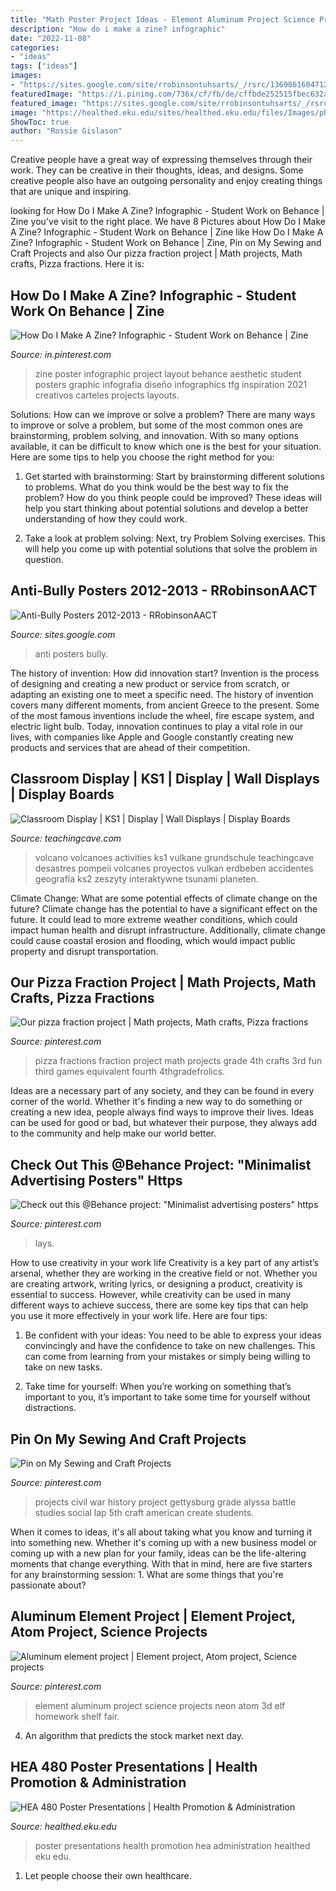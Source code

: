 ```yaml
---
title: "Math Poster Project Ideas - Element Aluminum Project Science Projects Neon Atom 3d Elf Homework Shelf Fair"
description: "How do i make a zine? infographic"
date: "2022-11-08"
categories:
- "ideas"
tags: ["ideas"]
images:
- "https://sites.google.com/site/rrobinsontuhsarts/_/rsrc/1369861604712/anti-bully-posters/B2-BONILLASETHBULLYPOSTER.png"
featuredImage: "https://i.pinimg.com/736x/cf/fb/de/cffbde252515fbec632ad450cd722d59--history-projects-school-projects.jpg"
featured_image: "https://sites.google.com/site/rrobinsontuhsarts/_/rsrc/1369861604712/anti-bully-posters/B2-BONILLASETHBULLYPOSTER.png"
image: "https://healthed.eku.edu/sites/healthed.eku.edu/files/Images/photo3a.JPG"
ShowToc: true
author: "Rossie Gislason"
---
```



Creative people have a great way of expressing themselves through their work. They can be creative in their thoughts, ideas, and designs. Some creative people also have an outgoing personality and enjoy creating things that are unique and inspiring.

	

		
looking for How Do I Make A Zine? Infographic - Student Work on Behance | Zine you've visit to the right place. We have 8 Pictures about How Do I Make A Zine? Infographic - Student Work on Behance | Zine like How Do I Make A Zine? Infographic - Student Work on Behance | Zine, Pin on My Sewing and Craft Projects and also Our pizza fraction project | Math projects, Math crafts, Pizza fractions. Here it is:
		
    
## How Do I Make A Zine? Infographic - Student Work On Behance | Zine

<img loading=lazy src="https://i.pinimg.com/736x/83/f8/a9/83f8a980cc6198b1449f13ccb4dda1c6.jpg" onerror="this.onerror=null;this.src='https://tse3.mm.bing.net/th?id=OIP.gmxr9aaCMz3C05j2p42qlgHaKL&amp;pid=15.1';" alt="How Do I Make A Zine? Infographic - Student Work on Behance | Zine">

_Source: in.pinterest.com_

>zine poster infographic project layout behance aesthetic student posters graphic infografia diseño infographics tfg inspiration 2021 creativos carteles projects layouts. 

	

Solutions: How can we improve or solve a problem?
There are many ways to improve or solve a problem, but some of the most common ones are brainstorming, problem solving, and innovation. With so many options available, it can be difficult to know which one is the best for your situation. Here are some tips to help you choose the right method for you:
1. Get started with brainstorming: Start by brainstorming different solutions to problems. What do you think would be the best way to fix the problem? How do you think people could be improved? These ideas will help you start thinking about potential solutions and develop a better understanding of how they could work.

2. Take a look at problem solving: Next, try Problem Solving exercises. This will help you come up with potential solutions that solve the problem in question.

    
## Anti-Bully Posters 2012-2013 - RRobinsonAACT

<img loading=lazy src="https://sites.google.com/site/rrobinsontuhsarts/_/rsrc/1369861604712/anti-bully-posters/B2-BONILLASETHBULLYPOSTER.png" onerror="this.onerror=null;this.src='https://tse4.mm.bing.net/th?id=OIP.4pBHa4dA3twH1PRfnIqKdgHaK3&amp;pid=15.1';" alt="Anti-Bully Posters 2012-2013 - RRobinsonAACT">

_Source: sites.google.com_

>anti posters bully. 

	

The history of invention: How did innovation start?
Invention is the process of designing and creating a new product or service from scratch, or adapting an existing one to meet a specific need. The history of invention covers many different moments, from ancient Greece to the present. Some of the most famous inventions include the wheel, fire escape system, and electric light bulb. Today, innovation continues to play a vital role in our lives, with companies like Apple and Google constantly creating new products and services that are ahead of their competition.

    
## Classroom Display | KS1 | Display | Wall Displays | Display Boards

<img loading=lazy src="https://www.teachingcave.com/wp-content/uploads/2013/10/Volcanoes.jpg" onerror="this.onerror=null;this.src='https://tse4.mm.bing.net/th?id=OIP.9BjzYoojdNQNSxkmrZVVQgHaJ3&amp;pid=15.1';" alt="Classroom Display | KS1 | Display | Wall Displays | Display Boards">

_Source: teachingcave.com_

>volcano volcanoes activities ks1 vulkane grundschule teachingcave desastres pompeii volcanes proyectos vulkan erdbeben accidentes geografía ks2 zeszyty interaktywne tsunami planeten. 

	

Climate Change: What are some potential effects of climate change on the future?
Climate change has the potential to have a significant effect on the future. It could lead to more extreme weather conditions, which could impact human health and disrupt infrastructure. Additionally, climate change could cause coastal erosion and flooding, which would impact public property and disrupt transportation.

    
## Our Pizza Fraction Project | Math Projects, Math Crafts, Pizza Fractions

<img loading=lazy src="https://i.pinimg.com/736x/59/0b/d9/590bd958472798f9e8a5b85334ba270a--pizza-fraction-project-fractions.jpg" onerror="this.onerror=null;this.src='https://tse2.mm.bing.net/th?id=OIP.I-RCiNhclAdcRgc4zX-PlAHaJ3&amp;pid=15.1';" alt="Our pizza fraction project | Math projects, Math crafts, Pizza fractions">

_Source: pinterest.com_

>pizza fractions fraction project math projects grade 4th crafts 3rd fun third games equivalent fourth 4thgradefrolics. 

	

Ideas are a necessary part of any society, and they can be found in every corner of the world. Whether it's finding a new way to do something or creating a new idea, people always find ways to improve their lives. Ideas can be used for good or bad, but whatever their purpose, they always add to the community and help make our world better.

    
## Check Out This @Behance Project: &quot;Minimalist Advertising Posters&quot; Https

<img loading=lazy src="https://i.pinimg.com/736x/f5/db/dd/f5dbdd973357875bfeb117d926114be2.jpg" onerror="this.onerror=null;this.src='https://tse3.mm.bing.net/th?id=OIP.W_rZw-sE_lqpblkLA-1fZwHaKe&amp;pid=15.1';" alt="Check out this @Behance project: &quot;Minimalist advertising posters&quot; https">

_Source: pinterest.com_

>lays. 

	

How to use creativity in your work life
Creativity is a key part of any artist’s arsenal, whether they are working in the creative field or not. Whether you are creating artwork, writing lyrics, or designing a product, creativity is essential to success. However, while creativity can be used in many different ways to achieve success, there are some key tips that can help you use it more effectively in your work life. Here are four tips:
1. Be confident with your ideas: You need to be able to express your ideas convincingly and have the confidence to take on new challenges. This can come from learning from your mistakes or simply being willing to take on new tasks.

2. Take time for yourself: When you’re working on something that’s important to you, it’s important to take some time for yourself without distractions.

    
## Pin On My Sewing And Craft Projects

<img loading=lazy src="https://i.pinimg.com/736x/cf/fb/de/cffbde252515fbec632ad450cd722d59--history-projects-school-projects.jpg" onerror="this.onerror=null;this.src='https://tse4.mm.bing.net/th?id=OIP.apO7zE3AHGN5lWolNzl9-wHaJ4&amp;pid=15.1';" alt="Pin on My Sewing and Craft Projects">

_Source: pinterest.com_

>projects civil war history project gettysburg grade alyssa battle studies social lap 5th craft american create students. 

	

When it comes to ideas, it's all about taking what you know and turning it into something new. Whether it's coming up with a new business model or coming up with a new plan for your family, ideas can be the life-altering moments that change everything. With that in mind, here are five starters for any brainstorming session: 1. What are some things that you're passionate about?

    
## Aluminum Element Project | Element Project, Atom Project, Science Projects

<img loading=lazy src="https://i.pinimg.com/736x/3d/b3/4c/3db34cdde7a7e6c61cc87db2ea0782ff--aluminum-element.jpg" onerror="this.onerror=null;this.src='https://tse1.mm.bing.net/th?id=OIP.zmSDG_2IYgTyrtvhMnbnVAHaJ3&amp;pid=15.1';" alt="Aluminum element project | Element project, Atom project, Science projects">

_Source: pinterest.com_

>element aluminum project science projects neon atom 3d elf homework shelf fair. 

	

4. An algorithm that predicts the stock market next day.

    
## HEA 480 Poster Presentations | Health Promotion &amp; Administration

<img loading=lazy src="https://healthed.eku.edu/sites/healthed.eku.edu/files/Images/photo3a.JPG" onerror="this.onerror=null;this.src='https://tse1.mm.bing.net/th?id=OIP.3K3VVynHinfhTw7rDshoIwHaFj&amp;pid=15.1';" alt="HEA 480 Poster Presentations | Health Promotion &amp; Administration">

_Source: healthed.eku.edu_

>poster presentations health promotion hea administration healthed eku edu. 

	

1. Let people choose their own healthcare.

